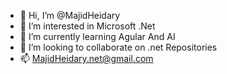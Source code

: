 - 👋 Hi, I’m @MajidHeidary
- 👀 I’m interested in Microsoft .Net
- 🌱 I’m currently learning Agular And AI
- 💞️ I’m looking to collaborate on .net Repositories 
- 📫 MajidHeidary.net@gmail.com
